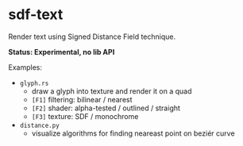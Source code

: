 sdf-text
========

Render text using Signed Distance Field technique.

**Status: Experimental, no lib API**

Examples:
- `glyph.rs`
  - draw a glyph into texture and render it on a quad
  - `[F1]` filtering: bilinear / nearest
  - `[F2]` shader: alpha-tested  / outlined / straight
  - `[F3]` texture: SDF / monochrome
- `distance.py`
  - visualize algorithms for finding neareast point on beziér curve
